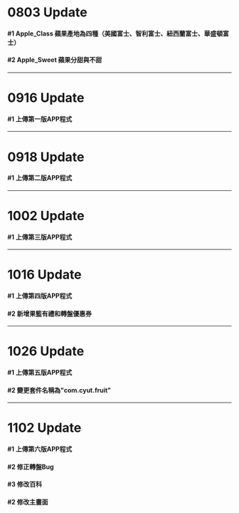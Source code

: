 # 0803 Update
####  #1 Apple_Class 蘋果產地為四種（美國富士、智利富士、紐西蘭富士、華盛頓富士）
####  #2 Apple_Sweet 蘋果分甜與不甜
---
# 0916 Update
####  #1 上傳第一版APP程式
---
# 0918 Update
####  #1 上傳第二版APP程式
---
# 1002 Update
####  #1 上傳第三版APP程式
---
# 1016 Update
####  #1 上傳第四版APP程式
####  #2 新增果籃有禮和轉盤優惠券
---
# 1026 Update
####  #1 上傳第五版APP程式
####  #2 變更套件名稱為"com.cyut.fruit"
---
# 1102 Update
####  #1 上傳第六版APP程式
####  #2 修正轉盤Bug
####  #3 修改百科
####  #2 修改主畫面
